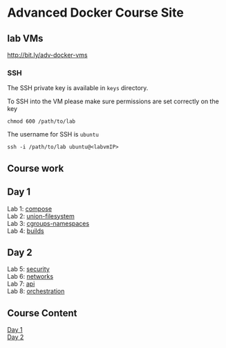 # Advanced Docker Course Site

## lab VMs
http://bit.ly/adv-docker-vms

### SSH 
The SSH private key is available in `keys` directory. 

To SSH into the VM please make sure permissions are set correctly on the key

```
chmod 600 /path/to/lab
```

The username for SSH is `ubuntu`

```
ssh -i /path/to/lab ubuntu@<labvmIP>

```

## Course work

## Day 1
Lab 1: [compose](labs/1-compose/)  
Lab 2: [union-filesystem](labs/2-union-filesystem/)  
Lab 3: [cgroups-namespaces](labs/3-cgroups-namespaces/)  
Lab 4: [builds](labs/4-builds/)  

## Day 2
Lab 5: [security](labs/5-security/)  
Lab 6: [networks](labs/6-networks/)  
Lab 7: [api](labs/7-api/)  
Lab 8: [orchestration](labs/8-orchestration/)  


## Course Content
[Day 1](https://www.dropbox.com/s/j6ejnnofymyo5sd/adv-docker-day1.pdf?dl=0)  
[Day 2](https://www.dropbox.com/s/7jwomtui7rdisvo/adv-docker-day2.pdf?dl=0)

